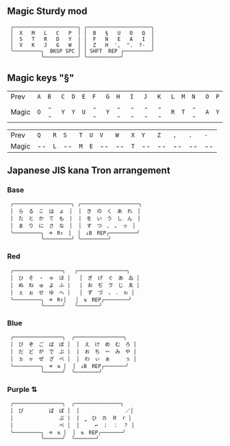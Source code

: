 ## Magic Sturdy mod

```
 ╭─────────────────────╮ ╭─────────────────────╮
 │  X   M   L   C   P  │ │  B   §   U   O   Q  │ 
 │  S   T   R   D   Y  | |  F   N   E   A   I  │ 
 │  V   K   J   G   W  │ │  Z   H  ',  ".  ?-  │ 
 ╰─────────╮  BKSP SPC │ │ SHFT  REP ╭─────────╯
           ╰───────────╯ ╰───────────╯
```

## Magic keys "§"

|     |     |     |     |     |     |     |     |     |     |     |     |     |     |     |     |     |
| --- | --- | --- | --- | --- | --- | --- | --- | --- | --- | --- | --- | --- | --- | --- | --- | --- |
| Prev  | `A` | `B` | `C` | `D` | `E` | `F` | `G` | `H` | `I` | `J` | `K` | `L` | `M` | `N` | `O` | `P` |
| Magic | `O` | --  | `Y` | `Y` | `U` | --  | `Y` | --  | --  | --  | --  | `R` | `T` | --  | `A` | `Y` |

|     |     |     |     |     |     |     |     |     |     |     |     |     |     | 
| --- | --- | --- | --- | --- | --- | --- | --- | --- | --- | --- | --- | --- | --- | 
| Prev  | `Q` | `R` | `S` | `T` | `U` | `V` | `W` | `X` | `Y` | `Z` | `,` | `.` | `-` | 
| Magic | --  | `L` | --  | `M` | `E` | --  | --  | `T` | --  | --  | --  | --  | --  |


## Japanese JIS kana Tron arrangement


### Base
```
 ╭───────────────────╮ ╭───────────────────╮
 │　ら　る　こ　は　ょ　│  │　き　の　く　あ　れ　│ 
 │　た　と　か　て　も　|  |　を　い　う　し　ん　│ 
 │　ま　り　に　さ　な　│  │　す　つ　、　。　っ　│ 
 ╰─────────╮　⌫　R↑　│  │　↓B　REP╭─────────╯
           ╰─────────╯ ╰─────────╯
```
### Red

```
 ╭────────────────╮   ╭────────────────╮
 │　ひ　そ　・　ゃ　ほ │   │　ぎ　げ　ぐ　あ　ゐ │ 
 │　ぬ　ね　ゅ　よ　ふ |   |　お　ぢ　ゔ　じ　ゑ │ 
 │　ぇ　ぉ　せ　ゆ　へ │   │　ず　づ　，　．　ゎ │ 
 ╰─────────╮　⌫　R↑│   │　⇅　REP╭────────╯
           ╰──────╯   ╰───────╯
```
### Blue

```
 ╭────────────────╮  ╭────────────────╮
 │　び　ぞ　ご　ば　ぼ │  │　え　け　め　む　ろ │ 
 │　だ　ど　が　で　ぶ |  |　お　ち　ー　み　や │ 
 │　ヵ　ヶ　ぜ　ざ　べ │  │　わ　ぃ　ぁ　　　ぅ │ 
 ╰─────────╮　⌫　⇅ │  │　↓B　REP╭───────╯
           ╰──────╯  ╰────────╯
```
### Purple ⇅

```
 ╭────────────────╮  ╭───────────────╮
 │　ぴ　　　　　ぱ　ぽ │  │　　　　　　　　　／│ 
 │　　　　　　　　　ぷ |  |　⎵　ひ　カ　Ｒ　r │ 
 │　　　　　　　　　ぺ │  │　　　↩　；　：　？ │ 
 ╰─────────╮　⌫　⇅ │  │　⇅　REP╭───────╯
           ╰──────╯  ╰───────╯
```
